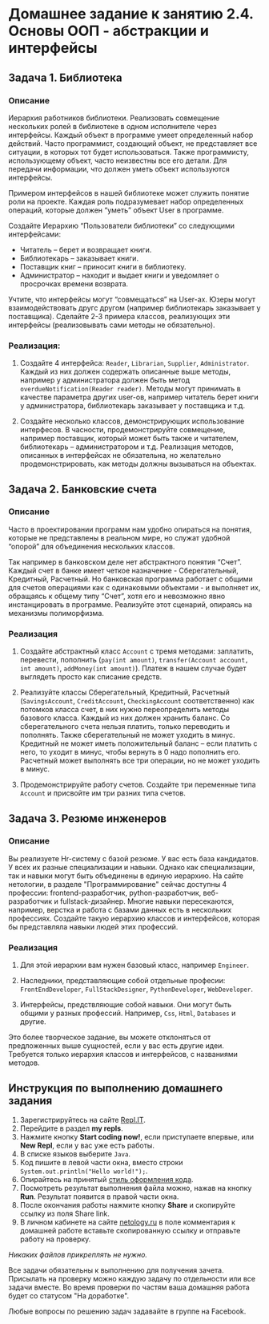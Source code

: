 Домашнее задание к занятию 2.4. Основы ООП - абстракции и интерфейсы
==

## Задача 1. Библиотека
### Описание

Иерархия работников библиотеки. Реализовать совмещение нескольких ролей в библиотеке в одном исполнителе через интерфейсы. Каждый объект в программе умеет определенный набор действий. Часто программист, создающий объект, не представляет все ситуации, в которых тот будет использоваться. Также программисту, использующему объект, часто неизвестны все его детали. Для передачи информации, что должен уметь объект используются интерфейсы.

Примером интерфейсов в нашей библиотеке может служить понятие роли на проекте. Каждая роль подразумевает набор определенных операций, которые должен “уметь” объект User в программе.

Создайте Иерархию “Пользователи библиотеки” со следующими интерфейсами:
* Читатель – берет и возвращает книги.
* Библиотекарь – заказывает книги.
* Поставщик книг – приносит книги в библиотеку.
* Администратор – находит и выдает книги и уведомляет о просрочках времени возврата.

Учтите, что интерфейсы могут “совмещаться” на User-ах. Юзеры могут взаимодействовать другс другом (например библиотекарь заказывает у поставщика). Сделайте 2-3 примера классов, реализующих эти интерфейсы (реализовывать сами методы не обязательно).

### Реализация:
1. Создайте 4 интерфейса: `Reader`, `Librarian`, `Supplier`, `Administrator`. Каждый из них должен содержать описанные выше методы, например у администратора должен быть метод `overdueNotification(Reader reader)`. Методы могут принимать в качестве параметра других user-ов, например читатель берет книги у администратора, библиотекарь заказывает у поставщика и т.д.

2. Создайте несколько классов, демонстрирующих использование интерфесов. В часности, продемонстрируйте совмещение, например поставщик, который может быть также и читателем, библиотекарь – администратором и т.д. Реализация методов, описанных в интерфейсах не обязательна, но желательно продемонстрировать, как методы должны вызываться на объектах.

## Задача 2. Банковские счета
### Описание

Часто в проектировании программ нам удобно опираться на понятия, которые не представлены в реальном мире, но служат удобной “опорой” для объединения нескольких классов.

Так например в банковском деле нет абстрактного понятия “Счет”. Каждый счет в банке имеет четкое назначение -  Сберегательный, Кредитный, Расчетный. Но банковская программа работает с общими для счетов операциями как с одинаковыми объектами - и выполняет их, обращаясь к общему типу “Счет”, хотя его и невозможно явно инстанцировать в программе.
Реализуйте этот сценарий, опираясь на механизмы полиморфизма.

### Реализация
1. Создайте абстрактный класс `Account` с тремя методами: заплатить, перевести, пополнить (`pay(int amount)`, `transfer(Account account, int amount)`, `addMoney(int amount)`). Платеж в нашем случае будет выглядеть просто как списание средств.

2. Реализуйте классы Сберегательный, Кредитный, Расчетный (`SavingsAccount`, `CreditAccount`, `CheckingAccount` соответственно) как потомков класса счет, в них нужно переопределить методы базового класса. Каждый из них должен хранить баланс. Со сберегательного счета нельзя платить, только переводить и пополнять. Также сберегательный не может уходить в минус. Кредитный не может иметь положительный баланс – если платить с него, то уходит в минус, чтобы вернуть в 0 надо пополнить его. Расчетный может выполнять все три операции, но не может уходить в минус.

3. Продемонстрируйте работу счетов. Создайте три переменные типа `Account` и присвойте им три разних типа счетов.

## Задача 3. Резюме инженеров
### Описание

Вы реализуете Hr-систему с базой резюме. У вас есть база кандидатов. У всех их разные специализации и навыки. Однако как специализации, так и навыки могут быть объединены в единую иерархию. На сайте нетологии, в разделе "Программирование" сейчас доступны 4 профессии: frontend-разработчик, python-разработчик, веб-разработчик и fullstack-дизайнер. Многие навыки пересекаются, например, верстка и работа с базами данных есть в нескольких профессиях. Создайте такую иерархию классов и интерфейсов, которая бы представляла навыки людей этих профессий.

### Реализация
1. Для этой иерархии вам нужен базовый класс, например `Engineer`.

2. Наследники, представляющие собой отдельные професии: `FrontEndDeveloper`, `FullStackDesigner`, `PythonDeveloper`, `WebDeveloper`.

3. Интерфейсы, предствляющие собой навыки. Они могут быть общими у разных профессий. Например, `Css`, `Html`, `Databases` и другие.

Это более творческое задание, вы можете отклоняться от предложенных выше сущностей, если у вас есть другие идеи. Требуется только иерархия классов и интерфейсов, с названиями методов.

## Инструкция по выполнению домашнего задания

1. Зарегистрируйтесь на сайте [Repl.IT](http://repl.it/).
2. Перейдите в раздел **my repls**.
3. Нажмите кнопку **Start coding now!**, если приступаете впервые, или **New Repl**, если у вас уже есть работы.
4. В списке языков выберите `Java`.
5. Код пишите в левой части окна, вместо строки `System.out.println("Hello world!");`.
6. Опирайтесь на принятый [стиль оформления кода](https://github.com/netology-code/codestyle/blob/master/java/README.md).
7. Посмотреть результат выполнения файла можно, нажав на кнопку **Run**. Результат появится в правой части окна.
8. После окончания работы нажмите кнопку **Share** и скопируйте ссылку из поля Share link.
9. В личном кабинете на сайте [netology.ru](http://netology.ru/) в поле комментария к домашней работе вставьте скопированную ссылку и отправьте работу на проверку.

*Никаких файлов прикреплять не нужно.*

Все задачи обязательны к выполнению для получения зачета. Присылать на проверку можно каждую задачу по отдельности или все задачи вместе. Во время проверки по частям ваша домашняя работа будет со статусом "На доработке".

Любые вопросы по решению задач задавайте в группе на Facebook.
